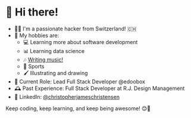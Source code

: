 # 👋 Hi there!

- 👨‍💻 I'm a passionate hacker from Switzerland! 🇨🇭
- 🎸 My hobbies are:
  - 💻 Learning more about software development
  - 📊 Learning data science
  - 🎶 [Writing music!](https://open.spotify.com/intl-de/artist/6gxyJ4bn8G7z7FN3S1e0hH?si=Dg7zQ3zWRXC1FpjcLU5XfA)
  - 🏅 Sports
  - 🖌️ Illustrating and drawing
- 💼 Current Role: Lead Full Stack Developer @edoobox 
- 🕰️ Past Experience: Full Stack Developer at R.J. Design Management
- 🔗 LinkedIn: [@christopherjameschristensen](https://www.linkedin.com/in/christopherjameschristensen/)

Keep coding, keep learning, and keep being awesome! 😊🌟

<!--
## Tech Stack 🛠️
- **Frontend:** _Your favorite frontend technologies here_
- **Backend:** _Your favorite backend technologies here_
- **Data Science:** _Your data science tools here_

## Hobbies & Interests 🎸📚
- **Music:** _Your favorite instruments or genres_
- **Learning:** Always curious about life, the universe, and everything!-->



